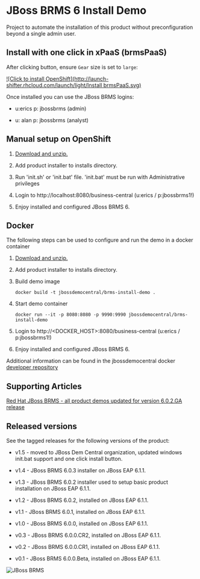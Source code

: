 JBoss BRMS 6 Install Demo 
=========================
Project to automate the installation of this product without preconfiguration beyond a single admin user.


Install with one click in xPaaS (brmsPaaS)
-----------------------------------------
After clicking button, ensure `Gear` size is set to `large`:

[![Click to install OpenShift](http://launch-shifter.rhcloud.com/launch/light/Install brmsPaaS.svg)](https://openshift.redhat.com/app/console/application_type/custom?&cartridges[]=https://raw.githubusercontent.com/jbossdemocentral/cartridge-brmsPaaS/master/metadata/manifest.yml&name=brmspaas&gear_profile=large&initial_git_url=)

Once installed you can use the JBoss BRMS logins: 

   * u:erics  p: jbossbrms  (admin)

   * u: alan  p: jbossbrms  (analyst)


Manual setup on OpenShift
-------------------------
1. [Download and unzip.](https://github.com/jbossdemocentral/brms-install-demo/archive/master.zip)

2. Add product installer to installs directory.

3. Run 'init.sh' or 'init.bat' file. 'init.bat' must be run with Administrative privileges

4. Login to http://localhost:8080/business-central  (u:erics / p:jbossbrms1!)

5. Enjoy installed and configured JBoss BRMS 6.

Docker
-------------------------

The following steps can be used to configure and run the demo in a docker container

1. [Download and unzip.](https://github.com/jbossdemocentral/bpms-install-demo/archive/master.zip)

2. Add product installer to installs directory.

3. Build demo image

	```
	docker build -t jbossdemocentral/brms-install-demo .
	```
4. Start demo container

	```
	docker run --it -p 8080:8080 -p 9990:9990 jbossdemocentral/brms-install-demo
	```
5. Login to http://<DOCKER_HOST>:8080/business-central  (u:erics / p:jbossbrms1!)

6. Enjoy installed and configured JBoss BRMS 6.

Additional information can be found in the jbossdemocentral docker [developer repository](https://github.com/jbossdemocentral/docker-developer)


Supporting Articles
-------------------

[Red Hat JBoss BRMS - all product demos updated for version 6.0.2.GA release](http://www.schabell.org/2014/07/redhat-jboss-brms-product-demos-6.0.2-updated.html)


Released versions
-----------------

See the tagged releases for the following versions of the product:

- v1.5 - moved to JBoss Dem Central organization, updated windows init.bat support and one click install button.

- v1.4 - JBoss BRMS 6.0.3 installer on JBoss EAP 6.1.1.

- v1.3 - JBoss BRMS 6.0.2 installer used to setup basic product installation on JBoss EAP 6.1.1.

- v1.2 - JBoss BRMS 6.0.2, installed on JBoss EAP 6.1.1.

- v1.1 - JBoss BRMS 6.0.1, installed on JBoss EAP 6.1.1.

- v1.0 - JBoss BRMS 6.0.0, installed on JBoss EAP 6.1.1.

- v0.3 - JBoss BRMS 6.0.0.CR2, installed on JBoss EAP 6.1.1.

- v0.2 - JBoss BRMS 6.0.0.CR1, installed on JBoss EAP 6.1.1.

- v0.1 - JBoss BRMS 6.0.0.Beta, installed on JBoss EAP 6.1.1.


![JBoss BRMS](https://github.com/jbossdemocentral/brms-install-demo/blob/master/support/jboss-brms.png?raw=true)
